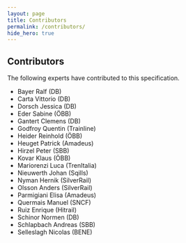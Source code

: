 ```yaml
---
layout: page
title: Contributors
permalink: /contributors/
hide_hero: true
---
```


## Contributors

The following experts have contributed to this specification.

- Bayer Ralf (DB)
- Carta Vittorio (DB)
- Dorsch Jessica (DB)
- Eder Sabine (ÖBB)
- Gantert Clemens (DB)
- Godfroy Quentin (Trainline)
- Heider Reinhold (ÖBB)
- Heuget Patrick (Amadeus)
- Hirzel Peter (SBB)
- Kovar Klaus (ÖBB)
- Mariorenzi Luca (TrenItalia)
- Nieuwerth Johan (Sqills)
- Nyman Hernik (SilverRail)
- Olsson Anders (SilverRail)
- Parmigiani Elisa (Amadeus)
- Quermais Manuel (SNCF)
- Ruiz Enrique (Hitrail)
- Schinor Normen (DB)
- Schlapbach Andreas (SBB)
- Selleslagh Nicolas (BENE)
